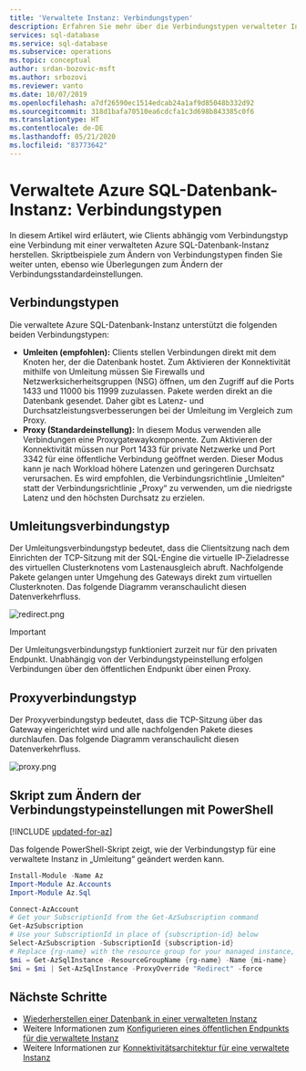 ```yaml
---
title: 'Verwaltete Instanz: Verbindungstypen'
description: Erfahren Sie mehr über die Verbindungstypen verwalteter Instanzen
services: sql-database
ms.service: sql-database
ms.subservice: operations
ms.topic: conceptual
author: srdan-bozovic-msft
ms.author: srbozovi
ms.reviewer: vanto
ms.date: 10/07/2019
ms.openlocfilehash: a7df26590ec1514edcab24a1af9d85048b332d92
ms.sourcegitcommit: 318d1bafa70510ea6cdcfa1c3d698b843385c0f6
ms.translationtype: HT
ms.contentlocale: de-DE
ms.lasthandoff: 05/21/2020
ms.locfileid: "83773642"
---
```

# <a name="azure-sql-database-managed-instance-connection-types"></a>Verwaltete Azure SQL-Datenbank-Instanz: Verbindungstypen

In diesem Artikel wird erläutert, wie Clients abhängig vom Verbindungstyp eine Verbindung mit einer verwalteten Azure SQL-Datenbank-Instanz herstellen. Skriptbeispiele zum Ändern von Verbindungstypen finden Sie weiter unten, ebenso wie Überlegungen zum Ändern der Verbindungsstandardeinstellungen.

## <a name="connection-types"></a>Verbindungstypen

Die verwaltete Azure SQL-Datenbank-Instanz unterstützt die folgenden beiden Verbindungstypen:

- **Umleiten (empfohlen):** Clients stellen Verbindungen direkt mit dem Knoten her, der die Datenbank hostet. Zum Aktivieren der Konnektivität mithilfe von Umleitung müssen Sie Firewalls und Netzwerksicherheitsgruppen (NSG) öffnen, um den Zugriff auf die Ports 1433 und 11000 bis 11999 zuzulassen. Pakete werden direkt an die Datenbank gesendet. Daher gibt es Latenz- und Durchsatzleistungsverbesserungen bei der Umleitung im Vergleich zum Proxy.
- **Proxy (Standardeinstellung):** In diesem Modus verwenden alle Verbindungen eine Proxygatewaykomponente. Zum Aktivieren der Konnektivität müssen nur Port 1433 für private Netzwerke und Port 3342 für eine öffentliche Verbindung geöffnet werden. Dieser Modus kann je nach Workload höhere Latenzen und geringeren Durchsatz verursachen. Es wird empfohlen, die Verbindungsrichtlinie „Umleiten“ statt der Verbindungsrichtlinie „Proxy“ zu verwenden, um die niedrigste Latenz und den höchsten Durchsatz zu erzielen.

## <a name="redirect-connection-type"></a>Umleitungsverbindungstyp

Der Umleitungsverbindungstyp bedeutet, dass die Clientsitzung nach dem Einrichten der TCP-Sitzung mit der SQL-Engine die virtuelle IP-Zieladresse des virtuellen Clusterknotens vom Lastenausgleich abruft. Nachfolgende Pakete gelangen unter Umgehung des Gateways direkt zum virtuellen Clusterknoten. Das folgende Diagramm veranschaulicht diesen Datenverkehrfluss.

![redirect.png](media/sql-database-managed-instance-connection-types/redirect.png)

> [!IMPORTANT]
> Der Umleitungsverbindungstyp funktioniert zurzeit nur für den privaten Endpunkt. Unabhängig von der Verbindungstypeinstellung erfolgen Verbindungen über den öffentlichen Endpunkt über einen Proxy.

## <a name="proxy-connection-type"></a>Proxyverbindungstyp

Der Proxyverbindungstyp bedeutet, dass die TCP-Sitzung über das Gateway eingerichtet wird und alle nachfolgenden Pakete dieses durchlaufen. Das folgende Diagramm veranschaulicht diesen Datenverkehrfluss.

![proxy.png](media/sql-database-managed-instance-connection-types/proxy.png)

## <a name="script-to-change-connection-type-settings-using-powershell"></a>Skript zum Ändern der Verbindungstypeinstellungen mit PowerShell

[!INCLUDE [updated-for-az](../../includes/updated-for-az.md)]

Das folgende PowerShell-Skript zeigt, wie der Verbindungstyp für eine verwaltete Instanz in „Umleitung“ geändert werden kann.

```powershell
Install-Module -Name Az
Import-Module Az.Accounts
Import-Module Az.Sql

Connect-AzAccount
# Get your SubscriptionId from the Get-AzSubscription command
Get-AzSubscription
# Use your SubscriptionId in place of {subscription-id} below
Select-AzSubscription -SubscriptionId {subscription-id}
# Replace {rg-name} with the resource group for your managed instance, and replace {mi-name} with the name of your managed instance
$mi = Get-AzSqlInstance -ResourceGroupName {rg-name} -Name {mi-name}
$mi = $mi | Set-AzSqlInstance -ProxyOverride "Redirect" -force
```

## <a name="next-steps"></a>Nächste Schritte

- [Wiederherstellen einer Datenbank in einer verwalteten Instanz](sql-database-managed-instance-get-started-restore.md)
- Weitere Informationen zum [Konfigurieren eines öffentlichen Endpunkts für die verwaltete Instanz](sql-database-managed-instance-public-endpoint-configure.md)
- Weitere Informationen zur [Konnektivitätsarchitektur für eine verwaltete Instanz](sql-database-managed-instance-connectivity-architecture.md)